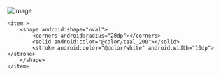 
![image](https://user-images.githubusercontent.com/60017090/137475827-545741a9-c4b6-45b8-8195-b980fb94d4ee.png)





 
  <?xml version="1.0" encoding="utf-8"?>
<ripple xmlns:android="http://schemas.android.com/apk/res/android"
    android:color="@color/purple_700">

    <item >
        <shape android:shape="oval">
            <corners android:radius="20dp"></corners>
            <solid android:color="@color/teal_200"></solid>
            <stroke android:color="@color/white" android:width="10dp"></stroke>
        </shape>
    </item>
</ripple>
